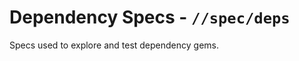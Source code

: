 Dependency Specs - `//spec/deps`
==============================================================================

Specs used to explore and test dependency gems.
